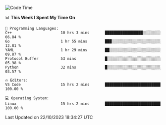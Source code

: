 
<!--START_SECTION:waka-->
![Code Time](http://img.shields.io/badge/Code%20Time-1%2C205%20hrs%2017%20mins-blue)

📊 **This Week I Spent My Time On** 

```text
💬 Programming Languages: 
C++                      10 hrs 3 mins       █████████████████░░░░░░░░   66.84 % 
Go                       1 hr 55 mins        ███░░░░░░░░░░░░░░░░░░░░░░   12.81 % 
YAML                     1 hr 29 mins        ██░░░░░░░░░░░░░░░░░░░░░░░   09.87 % 
Protocol Buffer          53 mins             █░░░░░░░░░░░░░░░░░░░░░░░░   05.98 % 
Python                   32 mins             █░░░░░░░░░░░░░░░░░░░░░░░░   03.57 % 

🔥 Editors: 
VS Code                  15 hrs 2 mins       █████████████████████████   100.00 % 

💻 Operating System: 
Linux                    15 hrs 2 mins       █████████████████████████   100.00 % 
```


 Last Updated on 22/10/2023 18:34:27 UTC
<!--END_SECTION:waka-->

